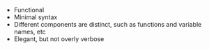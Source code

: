 - Functional
- Minimal syntax
- Different components are distinct, such as functions and variable names, etc
- Elegant, but not overly verbose
